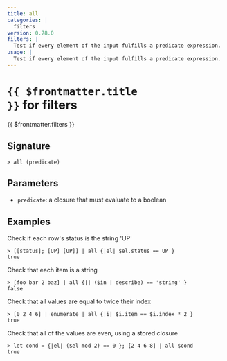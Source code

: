 ```yaml
---
title: all
categories: |
  filters
version: 0.78.0
filters: |
  Test if every element of the input fulfills a predicate expression.
usage: |
  Test if every element of the input fulfills a predicate expression.
---
```


# <code>{{ $frontmatter.title }}</code> for filters

<div class='command-title'>{{ $frontmatter.filters }}</div>

## Signature

```> all (predicate)```

## Parameters

 -  `predicate`: a closure that must evaluate to a boolean

## Examples

Check if each row's status is the string 'UP'
```shell
> [[status]; [UP] [UP]] | all {|el| $el.status == UP }
true
```

Check that each item is a string
```shell
> [foo bar 2 baz] | all {|| ($in | describe) == 'string' }
false
```

Check that all values are equal to twice their index
```shell
> [0 2 4 6] | enumerate | all {|i| $i.item == $i.index * 2 }
true
```

Check that all of the values are even, using a stored closure
```shell
> let cond = {|el| ($el mod 2) == 0 }; [2 4 6 8] | all $cond
true
```
